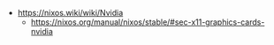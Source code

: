 - https://nixos.wiki/wiki/Nvidia
  - https://nixos.org/manual/nixos/stable/#sec-x11-graphics-cards-nvidia

